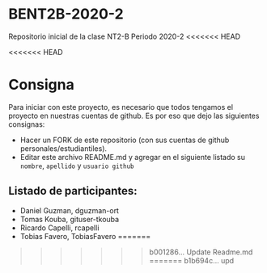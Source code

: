 # BENT2B-2020-2

Repositorio inicial de la clase NT2-B Periodo 2020-2
<<<<<<< HEAD

<<<<<<< HEAD
# Consigna

Para iniciar con este proyecto, es necesario que todos tengamos el proyecto en nuestras cuentas de github. Es por eso que dejo las siguientes consignas:

- Hacer un FORK de este repositorio (con sus cuentas de github personales/estudiantiles).
- Editar este archivo README.md y agregar en el siguiente listado su `nombre`, `apellido` y `usuario github`

## Listado de participantes:

- Daniel Guzman, dguzman-ort
- Tomas Kouba, gituser-tkouba
- Ricardo Capelli, rcapelli
- Tobias Favero, TobiasFavero
=======
>>>>>>> b001286... Update Readme.md
=======
>>>>>>> b1b694c... upd
